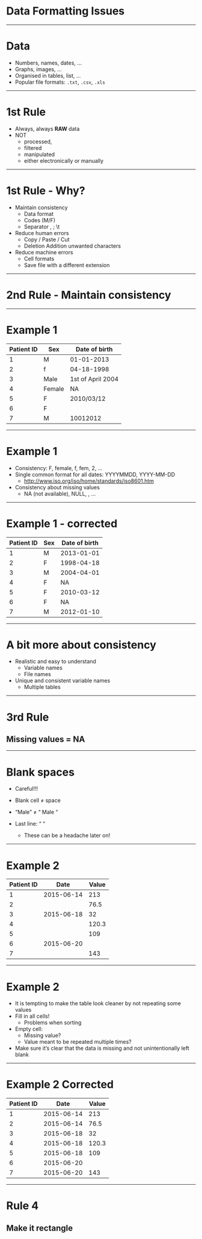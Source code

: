 # Data Formatting Issues

---

# Data

- Numbers, names, dates, …
- Graphs, images, …
- Organised in tables,  list, ...
- Popular file formats:  `.txt`, `.csv`, `.xls`

---

# 1st Rule

- Always, always **RAW** data
- NOT 
    + processed, 
    + filtered 
    + manipulated 
    + either electronically or manually

---

# 1st Rule - Why?

- Maintain consistency
    + Data format
    + Codes (M/F)
    + Separator , ; \t
- Reduce human errors
    + Copy / Paste / Cut
    + Deletion
Addition unwanted characters
- Reduce machine errors
    + Cell formats
    + Save file with a different extension

---

# 2nd Rule - Maintain consistency

---

# Example 1

| Patient ID | Sex    | Date of birth     |
|------------|--------|-------------------|
| 1          | M      | 01-01-2013        |
| 2          | f      | 04-18-1998        |
| 3          | Male   | 1st of April 2004 |
| 4          | Female | NA                |
| 5          | F      | 2010/03/12        |
| 6          | F      |                   |
| 7          | M      | 10012012          |

---

# Example 1

- Consistency: F, female, f, fem, 2, …
- Single common format for all dates: YYYYMMDD, YYYY-MM-DD
    + http://www.iso.org/iso/home/standards/iso8601.htm
- Consistency about missing values
    + NA (not available), NULL,     , ...

---

# Example 1 - corrected

| Patient ID | Sex  | Date of birth |
|------------|------|---------------|
| 1          | M    | 2013-01-01    |
| 2          | F    | 1998-04-18    |
| 3          | M    | 2004-04-01    |
| 4          | F    | NA            |
| 5          | F    | 2010-03-12    |
| 6          | F    | NA            |
| 7          | M    | 2012-01-10    |

---

# A bit more about consistency

- Realistic and easy to understand
    + Variable names
    + File names
- Unique and consistent variable names
    + Multiple tables
    
---

# 3rd Rule

## Missing values = NA

---

# Blank spaces

- Careful!!!

- Blank cell ≠ space
- “Male” ≠ “ Male “
- Last line: “ “ 
    + These can be a headache later on!

---

# Example 2

| Patient ID | Date       | Value |
|------------|------------|-------|
| 1          | 2015-06-14 | 213   |
| 2          |            | 76.5  |
| 3          | 2015-06-18 | 32    |
| 4          |            | 120.3 |
| 5          |            | 109   |
| 6          | 2015-06-20 |       |
| 7          |            | 143   |

---

# Example 2

- It is tempting to make the table look cleaner by not repeating some values
- Fill in all cells!
    + Problems when sorting
- Empty cell:
    + Missing value?
    + Value meant to be repeated multiple times?
- Make sure it’s clear that the data is missing and not unintentionally left blank

---

# Example 2 Corrected

| Patient ID | Date       | Value |
|------------|------------|-------|
| 1          | 2015-06-14 | 213   |
| 2          | 2015-06-14 | 76.5  |
| 3          | 2015-06-18 | 32    |
| 4          | 2015-06-18 | 120.3 |
| 5          | 2015-06-18 | 109   |
| 6          | 2015-06-20 |       |
| 7          | 2015-06-20 | 143   |

---

# Rule 4

## Make it rectangle

